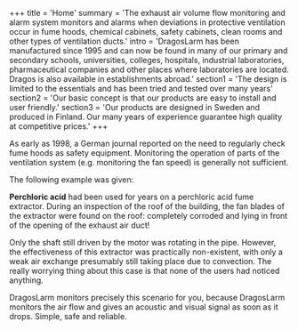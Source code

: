+++
title = 'Home'
summary = 'The exhaust air volume flow monitoring and alarm system monitors and alarms when deviations in protective ventilation occur in fume hoods, chemical cabinets, safety cabinets, clean rooms and other types of ventilation ducts.'
intro = 'DragosLarm has been manufactured since 1995 and can now be found in many of our primary and secondary schools, universities, colleges, hospitals, industrial laboratories, pharmaceutical companies and other places where laboratories are located. Dragos is also available in establishments abroad.'
section1 = 'The design is limited to the essentials and has been tried and tested over many years'
section2 = 'Our basic concept is that our products are easy to install and user friendly.'
section3 = 'Our products are designed in Sweden and produced in Finland. Our many years of experience guarantee high quality at competitive prices.'
+++

As early as 1998, a German journal reported on the need to regularly check fume hoods as safety equipment. Monitoring the operation of parts of the ventilation system (e.g. monitoring the fan speed) is generally not sufficient.

The following example was given:

**Perchloric acid** had been used for years on a perchloric acid fume extractor. During an inspection of the roof of the building, the fan blades of the extractor were found on the roof: completely corroded and lying in front of the opening of the exhaust air duct!

Only the shaft still driven by the motor was rotating in the pipe. However, the effectiveness of this extractor was practically non-existent, with only a weak air exchange presumably still taking place due to convection. The really worrying thing about this case is that none of the users had noticed anything.

DragosLarm monitors precisely this scenario for you, because DragosLarm monitors the air flow and gives an acoustic and visual signal as soon as it drops. Simple, safe and reliable.

